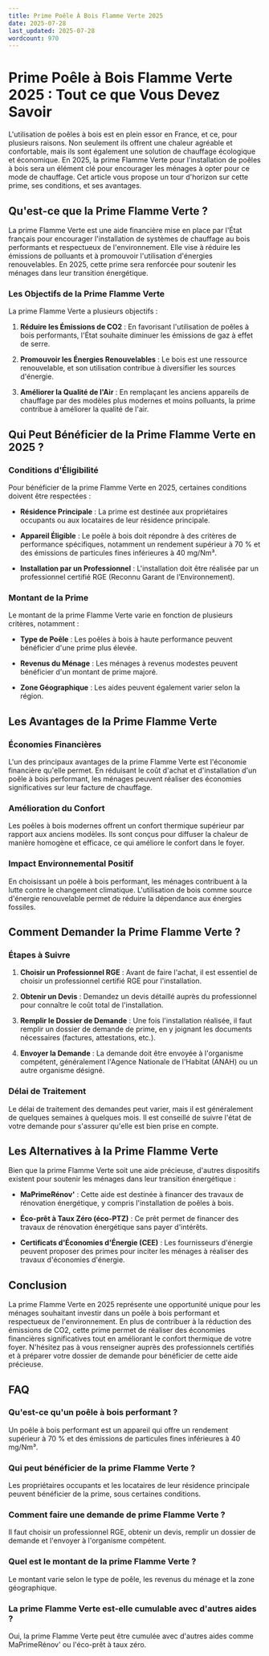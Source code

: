 ```yaml
---
title: Prime Poêle À Bois Flamme Verte 2025
date: 2025-07-28
last_updated: 2025-07-28
wordcount: 970
---
```


# Prime Poêle à Bois Flamme Verte 2025 : Tout ce que Vous Devez Savoir

L'utilisation de poêles à bois est en plein essor en France, et ce, pour plusieurs raisons. Non seulement ils offrent une chaleur agréable et confortable, mais ils sont également une solution de chauffage écologique et économique. En 2025, la prime Flamme Verte pour l'installation de poêles à bois sera un élément clé pour encourager les ménages à opter pour ce mode de chauffage. Cet article vous propose un tour d'horizon sur cette prime, ses conditions, et ses avantages.

## Qu'est-ce que la Prime Flamme Verte ?

La prime Flamme Verte est une aide financière mise en place par l'État français pour encourager l'installation de systèmes de chauffage au bois performants et respectueux de l'environnement. Elle vise à réduire les émissions de polluants et à promouvoir l'utilisation d'énergies renouvelables. En 2025, cette prime sera renforcée pour soutenir les ménages dans leur transition énergétique.

### Les Objectifs de la Prime Flamme Verte

La prime Flamme Verte a plusieurs objectifs :

1. **Réduire les Émissions de CO2** : En favorisant l'utilisation de poêles à bois performants, l'État souhaite diminuer les émissions de gaz à effet de serre.
   
2. **Promouvoir les Énergies Renouvelables** : Le bois est une ressource renouvelable, et son utilisation contribue à diversifier les sources d'énergie.

3. **Améliorer la Qualité de l'Air** : En remplaçant les anciens appareils de chauffage par des modèles plus modernes et moins polluants, la prime contribue à améliorer la qualité de l'air.

## Qui Peut Bénéficier de la Prime Flamme Verte en 2025 ?

### Conditions d'Éligibilité

Pour bénéficier de la prime Flamme Verte en 2025, certaines conditions doivent être respectées :

- **Résidence Principale** : La prime est destinée aux propriétaires occupants ou aux locataires de leur résidence principale.

- **Appareil Éligible** : Le poêle à bois doit répondre à des critères de performance spécifiques, notamment un rendement supérieur à 70 % et des émissions de particules fines inférieures à 40 mg/Nm³.

- **Installation par un Professionnel** : L'installation doit être réalisée par un professionnel certifié RGE (Reconnu Garant de l’Environnement).

### Montant de la Prime

Le montant de la prime Flamme Verte varie en fonction de plusieurs critères, notamment :

- **Type de Poêle** : Les poêles à bois à haute performance peuvent bénéficier d'une prime plus élevée.

- **Revenus du Ménage** : Les ménages à revenus modestes peuvent bénéficier d'un montant de prime majoré.

- **Zone Géographique** : Les aides peuvent également varier selon la région.

## Les Avantages de la Prime Flamme Verte

### Économies Financières

L'un des principaux avantages de la prime Flamme Verte est l'économie financière qu'elle permet. En réduisant le coût d'achat et d'installation d'un poêle à bois performant, les ménages peuvent réaliser des économies significatives sur leur facture de chauffage.

### Amélioration du Confort

Les poêles à bois modernes offrent un confort thermique supérieur par rapport aux anciens modèles. Ils sont conçus pour diffuser la chaleur de manière homogène et efficace, ce qui améliore le confort dans le foyer.

### Impact Environnemental Positif

En choisissant un poêle à bois performant, les ménages contribuent à la lutte contre le changement climatique. L'utilisation de bois comme source d'énergie renouvelable permet de réduire la dépendance aux énergies fossiles.

## Comment Demander la Prime Flamme Verte ?

### Étapes à Suivre

1. **Choisir un Professionnel RGE** : Avant de faire l'achat, il est essentiel de choisir un professionnel certifié RGE pour l'installation.

2. **Obtenir un Devis** : Demandez un devis détaillé auprès du professionnel pour connaître le coût total de l'installation.

3. **Remplir le Dossier de Demande** : Une fois l'installation réalisée, il faut remplir un dossier de demande de prime, en y joignant les documents nécessaires (factures, attestations, etc.).

4. **Envoyer la Demande** : La demande doit être envoyée à l'organisme compétent, généralement l'Agence Nationale de l'Habitat (ANAH) ou un autre organisme désigné.

### Délai de Traitement

Le délai de traitement des demandes peut varier, mais il est généralement de quelques semaines à quelques mois. Il est conseillé de suivre l'état de votre demande pour s'assurer qu'elle est bien prise en compte.

## Les Alternatives à la Prime Flamme Verte

Bien que la prime Flamme Verte soit une aide précieuse, d'autres dispositifs existent pour soutenir les ménages dans leur transition énergétique :

- **MaPrimeRénov'** : Cette aide est destinée à financer des travaux de rénovation énergétique, y compris l'installation de poêles à bois.

- **Éco-prêt à Taux Zéro (éco-PTZ)** : Ce prêt permet de financer des travaux de rénovation énergétique sans payer d'intérêts.

- **Certificats d'Économies d'Énergie (CEE)** : Les fournisseurs d'énergie peuvent proposer des primes pour inciter les ménages à réaliser des travaux d'économies d'énergie.

## Conclusion

La prime Flamme Verte en 2025 représente une opportunité unique pour les ménages souhaitant investir dans un poêle à bois performant et respectueux de l'environnement. En plus de contribuer à la réduction des émissions de CO2, cette prime permet de réaliser des économies financières significatives tout en améliorant le confort thermique de votre foyer. N'hésitez pas à vous renseigner auprès des professionnels certifiés et à préparer votre dossier de demande pour bénéficier de cette aide précieuse.

## FAQ

### Qu'est-ce qu'un poêle à bois performant ?

Un poêle à bois performant est un appareil qui offre un rendement supérieur à 70 % et des émissions de particules fines inférieures à 40 mg/Nm³.

### Qui peut bénéficier de la prime Flamme Verte ?

Les propriétaires occupants et les locataires de leur résidence principale peuvent bénéficier de la prime, sous certaines conditions.

### Comment faire une demande de prime Flamme Verte ?

Il faut choisir un professionnel RGE, obtenir un devis, remplir un dossier de demande et l'envoyer à l'organisme compétent.

### Quel est le montant de la prime Flamme Verte ?

Le montant varie selon le type de poêle, les revenus du ménage et la zone géographique. 

### La prime Flamme Verte est-elle cumulable avec d'autres aides ?

Oui, la prime Flamme Verte peut être cumulée avec d'autres aides comme MaPrimeRénov' ou l'éco-prêt à taux zéro.